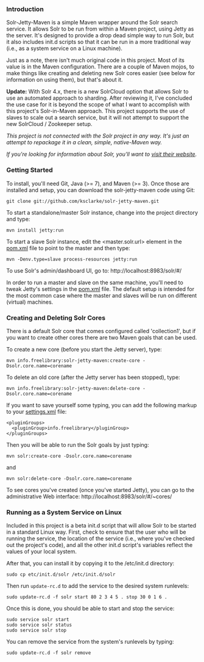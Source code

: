 ### Introduction

Solr-Jetty-Maven is a simple Maven wrapper around the Solr search service.  It allows Solr to be run from within a Maven project, using Jetty as the server.  It's designed to provide a drop dead simple way to run Solr, but it also includes init.d scripts so that it can be run in a more traditional way (i.e., as a system service on a Linux machine).

Just as a note, there isn't much original code in this project.  Most of its value is in the Maven configuration.  There are a couple of Maven mojos, to make things like creating and deleting new Solr cores easier (see below for information on using them), but that's about it.

**Update:** With Solr 4.x, there is a new SolrCloud option that allows Solr to use an automated approach to sharding. After reviewing it, I've concluded the use case for it is beyond the scope of what I want to accomplish with this project's Solr-in-Maven approach. This project supports the use of slaves to scale out a search service, but it will not attempt to support the new SolrCloud / Zookeeper setup.

_This project is not connected with the Solr project in any way.  It's just an attempt to repackage it in a clean, simple, native-Maven way._

_If you're looking for information about Solr, you'll want to <a href="http://lucene.apache.org/solr/">visit their website</a>._

### Getting Started

To install, you'll need Git, Java (>= 7), and Maven (>= 3). Once those are installed and setup, you can download the solr-jetty-maven code using Git:

    git clone git://github.com/ksclarke/solr-jetty-maven.git

To start a standalone/master Solr instance, change into the project directory and type:

    mvn install jetty:run

To start a slave Solr instance, edit the <master.solr.url> element in the <a href="https://github.com/ksclarke/solr-jetty-maven/blob/master/pom.xml">pom.xml</a> file to point to the master and then type:

    mvn -Denv.type=slave process-resources jetty:run

To use Solr's admin/dashboard UI, go to: http://localhost:8983/solr/#/

In order to run a master and slave on the same machine, you'll need to tweak Jetty's settings in the <a href="https://github.com/ksclarke/solr-jetty-maven/blob/master/pom.xml">pom.xml</a> file. The default setup is intended for the most common case where the master and slaves will be run on different (virtual) machines.

### Creating and Deleting Solr Cores

There is a default Solr core that comes configured called 'collection1', but if you want to create other cores there are two Maven goals that can be used.

To create a new core (before you start the Jetty server), type:

    mvn info.freelibrary:solr-jetty-maven:create-core -Dsolr.core.name=corename

To delete an old core (after the Jetty server has been stopped), type:

    mvn info.freelibrary:solr-jetty-maven:delete-core -Dsolr.core.name=corename

If you want to save yourself some typing, you can add the following markup to your <a href="http://maven.apache.org/settings.html" target="_new">settings.xml</a> file:

    <pluginGroups>
      <pluginGroup>info.freelibrary</pluginGroup>
    </pluginGroups>

Then you will be able to run the Solr goals by just typing:

    mvn solr:create-core -Dsolr.core.name=corename

and

    mvn solr:delete-core -Dsolr.core.name=corename

To see cores you've created (once you've started Jetty), you can go to the administrative Web interface: http://localhost:8983/solr/#/~cores/

### Running as a System Service on Linux

Included in this project is a beta init.d script that will allow Solr to be started in a standard Linux way. First, check to ensure that the user who will be running the service, the location of the service (i.e., where you've checked out the project's code), and all the other init.d script's variables reflect the values of your local system.

After that, you can install it by copying it to the /etc/init.d directory:

    sudo cp etc/init.d/solr /etc/init.d/solr

Then run `update-rc.d` to add the service to the desired system runlevels:

    sudo update-rc.d -f solr start 80 2 3 4 5 . stop 30 0 1 6 .

Once this is done, you should be able to start and stop the service:

    sudo service solr start
    sudo service solr status
    sudo service solr stop

You can remove the service from the system's runlevels by typing:

    sudo update-rc.d -f solr remove
